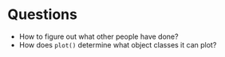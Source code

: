 # Questions 

- How to figure out what other people have done? 
- How does `plot()` determine what object classes it can plot? 
